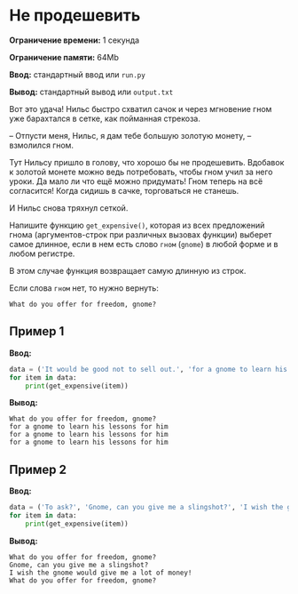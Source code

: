 # Не продешевить

**Ограничение времени:** 1 секунда

**Ограничение памяти:** 64Mb

**Ввод:** стандартный ввод или `run.py`

**Вывод:** стандартный вывод или `output.txt`

Вот это удача! Нильс быстро схватил сачок и через мгновение гном уже барахтался в сетке, как пойманная стрекоза.

– Отпусти меня, Нильс, я дам тебе большую золотую монету, – взмолился гном.

Тут Нильсу пришло в голову, что хорошо бы не продешевить. Вдобавок к золотой монете можно ведь потребовать, чтобы гном учил за него уроки. Да мало ли что ещё можно придумать! Гном теперь на всё согласится! Когда сидишь в сачке, торговаться не станешь.

И Нильс снова тряхнул сеткой.

Напишите функцию `get_expensive()`, которая из всех предложений гнома (аргументов-строк при различных вызовах функции) выберет самое длинное, если в нем есть слово `гном` (`gnome`) в любой форме и в любом регистре.

В этом случае функция возвращает самую длинную из строк.

Если слова `гном` нет, то нужно вернуть:

`What do you offer for freedom, gnome?`

## Пример 1

**Ввод:**

```python
data = ('It would be good not to sell out.', 'for a gnome to learn his lessons for him', 'Gnome offered a coin', 'The gnome will agree to everything now!')
for item in data:
    print(get_expensive(item))
```

**Вывод:**

```
What do you offer for freedom, gnome?
for a gnome to learn his lessons for him
for a gnome to learn his lessons for him
for a gnome to learn his lessons for him
```

## Пример 2

**Ввод:**

```python
data = ('To ask?', 'Gnome, can you give me a slingshot?', 'I wish the gnome would give me a lot of money!', "I don't know what else to ask!")
for item in data:
    print(get_expensive(item))
```

**Вывод:**

```
What do you offer for freedom, gnome?
Gnome, can you give me a slingshot?
I wish the gnome would give me a lot of money!
What do you offer for freedom, gnome?